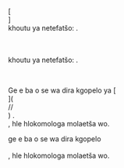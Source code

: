 [<br host>]<br action>khoutu ya netefatšo: .<br code>

<br url><br action>khoutu ya netefatšo: .

<br code>

Ge e ba o se wa dira kgopelo ya [<br host>](<br protocol>//<br host>) .<br action>, hle hlokomologa molaetša wo.

ge e ba o se wa dira kgopelo<br url><br action>, hle hlokomologa molaetša wo.
